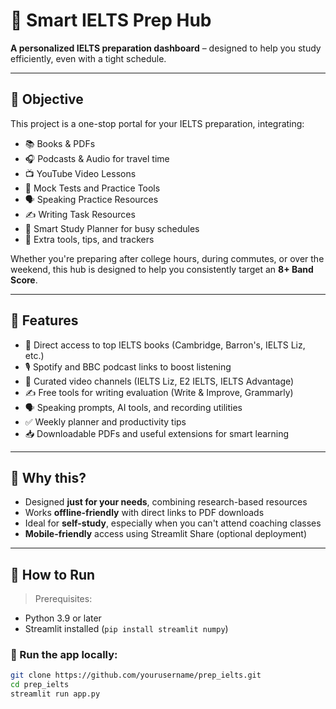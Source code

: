 # 📘 Smart IELTS Prep Hub

**A personalized IELTS preparation dashboard** – designed to help you study efficiently, even with a tight schedule.

---

## 🎯 Objective

This project is a one-stop portal for your IELTS preparation, integrating:

- 📚 Books & PDFs
- 🎧 Podcasts & Audio for travel time
- 📺 YouTube Video Lessons
- 📝 Mock Tests and Practice Tools
- 🗣️ Speaking Practice Resources
- ✍️ Writing Task Resources
- 📆 Smart Study Planner for busy schedules
- 📌 Extra tools, tips, and trackers

Whether you're preparing after college hours, during commutes, or over the weekend, this hub is designed to help you consistently target an **8+ Band Score**.

---

## 🧠 Features

- 📖 Direct access to top IELTS books (Cambridge, Barron's, IELTS Liz, etc.)
- 🎙️ Spotify and BBC podcast links to boost listening
- 📼 Curated video channels (IELTS Liz, E2 IELTS, IELTS Advantage)
- ✍️ Free tools for writing evaluation (Write & Improve, Grammarly)
- 🗣️ Speaking prompts, AI tools, and recording utilities
- ✅ Weekly planner and productivity tips
- 📥 Downloadable PDFs and useful extensions for smart learning

---

## 📌 Why this?

- Designed **just for your needs**, combining research-based resources
- Works **offline-friendly** with direct links to PDF downloads
- Ideal for **self-study**, especially when you can't attend coaching classes
- **Mobile-friendly** access using Streamlit Share (optional deployment)

---

## 🚀 How to Run

> Prerequisites:

- Python 3.9 or later
- Streamlit installed (`pip install streamlit numpy`)

### 🔧 Run the app locally:

```bash
git clone https://github.com/yourusername/prep_ielts.git
cd prep_ielts
streamlit run app.py
```
